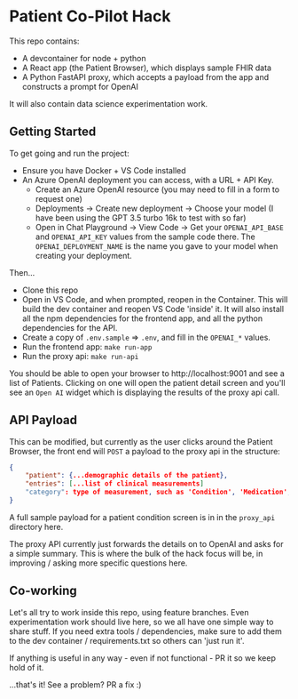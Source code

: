 # Patient Co-Pilot Hack

This repo contains:
- A devcontainer for node + python
- A React app (the Patient Browser), which displays sample FHIR data
- A Python FastAPI proxy, which accepts a payload from the app and constructs a prompt for OpenAI

It will also contain data science experimentation work.

## Getting Started
To get going and run the project:
- Ensure you have Docker + VS Code installed
- An Azure OpenAI deployment you can access, with a URL + API Key.
  - Create an Azure OpenAI resource (you may need to fill in a form to request one)
  - Deployments -> Create new deployment -> Choose your model (I have been using the GPT 3.5 turbo 16k to test with so far)
  - Open in Chat Playground -> View Code -> Get your `OPENAI_API_BASE` and `OPENAI_API_KEY` values from the sample code there. The `OPENAI_DEPLOYMENT_NAME` is the name you gave to your model when creating your deployment.

Then...
- Clone this repo
- Open in VS Code, and when prompted, reopen in the Container. This will build the dev container and reopen VS Code 'inside' it. It will also install all the npm dependencies for the frontend app, and all the python dependencies for the API.
- Create a copy of `.env.sample` => `.env`, and fill in the `OPENAI_*` values.
- Run the frontend app: `make run-app`
- Run the proxy api: `make run-api`

You should be able to open your browser to http://localhost:9001 and see a list of Patients. Clicking on one will open the patient detail screen and you'll see an `Open AI` widget which is displaying the results of the proxy api call.

## API Payload
This can be modified, but currently as the user clicks around the Patient Browser, the front end will `POST` a payload to the proxy api in the structure:

```json
{
    "patient": {...demographic details of the patient},
    "entries": [...list of clinical measurements]
    "category": type of measurement, such as 'Condition', 'Medication', or 'all'
}
```

A full sample payload for a patient condition screen is in in the `proxy_api` directory here.

The proxy API currently just forwards the details on to OpenAI and asks for a simple summary. This is where the bulk of the hack focus will be, in improving / asking more specific questions here.

## Co-working
Let's all try to work inside this repo, using feature branches. Even experimentation work should live here, so we all have one simple way to share stuff. If you need extra tools / dependencies, make sure to add them to the dev container / requirements.txt so others can 'just run it'.

If anything is useful in any way - even if not functional - PR it so we keep hold of it.

...that's it! See a problem? PR a fix :)
